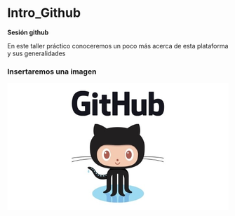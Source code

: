 # Intro_Github


 **Sesión github**

 En este taller práctico conoceremos un poco más acerca de esta plataforma y sus generalidades


### Insertaremos una imagen 

![Logo](imagen/img_Github.jpg)